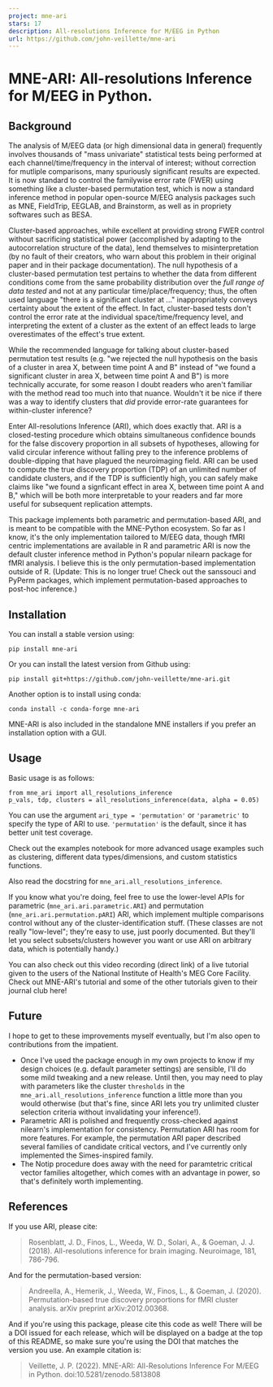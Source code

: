 ```yaml
---
project: mne-ari
stars: 17
description: All-resolutions Inference for M/EEG in Python
url: https://github.com/john-veillette/mne-ari
---
```


MNE-ARI: All-resolutions Inference for M/EEG in Python.
=======================================================

Background
----------

The analysis of M/EEG data (or high dimensional data in general) frequently involves thousands of "mass univariate" statistical tests being performed at each channel/time/frequency in the interval of interest; without correction for mutliple comparisons, many spuriously significant results are expected. It is now standard to control the familywise error rate (FWER) using something like a cluster-based permutation test, which is now a standard inference method in popular open-source M/EEG analysis packages such as MNE, FieldTrip, EEGLAB, and Brainstorm, as well as in propriety softwares such as BESA.

Cluster-based approaches, while excellent at providing strong FWER control without sacrificing statistical power (accomplished by adapting to the autocorrelation structure of the data), lend themselves to misinterpretation (by no fault of their creators, who warn about this problem in their original paper and in their package documentation). The null hypothesis of a cluster-based permutation test pertains to whether the data from different conditions come from the same probability distribution over the _full range of data tested_ and not at any particular time/place/frequency; thus, the often used language "there is a significant cluster at ..." inappropriately conveys certainty about the extent of the effect. In fact, cluster-based tests don't control the error rate at the individual space/time/frequency level, and interpreting the extent of a cluster as the extent of an effect leads to large overestimates of the effect's true extent.

While the recommended language for talking about cluster-based permutation test results (e.g. "we rejected the null hypothesis on the basis of a cluster in area X, between time point A and B" instead of "we found a significant cluster in area X, between time point A and B") is more technically accurate, for some reason I doubt readers who aren't familiar with the method read too much into that nuance. Wouldn't it be nice if there was a way to identify clusters that _did_ provide error-rate guarantees for within-cluster inference?

Enter All-resolutions Inference (ARI), which does exactly that. ARI is a closed-testing procedure which obtains simultaneous confidence bounds for the false discovery proportion in all subsets of hypotheses, allowing for valid circular inference without falling prey to the inference problems of double-dipping that have plagued the neuroimaging field. ARI can be used to compute the true discovery proportion (TDP) of an unlimited number of candidate clusters, and if the TDP is sufficiently high, you can safely make claims like "we found a signficant effect in area X, between time point A and B," which will be both more interpretable to your readers and far more useful for subsequent replication attempts.

This package implements both parametric and permutation-based ARI, and is meant to be compatible with the MNE-Python ecosystem. So far as I know, it's the only implementation tailored to M/EEG data, though fMRI centric implementations are available in R and parametric ARI is now the default cluster inference method in Python's popular nilearn package for fMRI analysis. I believe this is the only permutation-based implementation outside of R. (Update: This is no longer true! Check out the sanssouci and PyPerm packages, which implement permutation-based approaches to post-hoc inference.)

Installation
------------

You can install a stable version using:

```
pip install mne-ari
```

Or you can install the latest version from Github using:

```
pip install git+https://github.com/john-veillette/mne-ari.git
```

Another option is to install using conda:

```
conda install -c conda-forge mne-ari
```

MNE-ARI is also included in the standalone MNE installers if you prefer an installation option with a GUI.

Usage
-----

Basic usage is as follows:

```
from mne_ari import all_resolutions_inference
p_vals, tdp, clusters = all_resolutions_inference(data, alpha = 0.05)
```

You can use the argument `ari_type = 'permutation'` or `'parametric'` to specify the type of ARI to use. `'permutation'` is the default, since it has better unit test coverage.

Check out the examples notebook for more advanced usage examples such as clustering, different data types/dimensions, and custom statistics functions.

Also read the docstring for `mne_ari.all_resolutions_inference`.

If you know what you're doing, feel free to use the lower-level APIs for parametric (`mne_ari.ari.parametric.ARI`) and permutation (`mne_ari.ari.permutation.pARI`) ARI, which implement multiple comparisons control without any of the cluster-identification stuff. (These classes are not really "low-level"; they're easy to use, just poorly documented. But they'll let you select subsets/clusters however you want or use ARI on arbitrary data, which is potentially handy.)

You can also check out this video recording (direct link) of a live tutorial given to the users of the National Institute of Health's MEG Core Facility. Check out MNE-ARI's tutorial and some of the other tutorials given to their journal club here!

Future
------

I hope to get to these improvements myself eventually, but I'm also open to contributions from the impatient.

-   Once I've used the package enough in my own projects to know if my design choices (e.g. default parameter settings) are sensible, I'll do some mild tweaking and a new release. Until then, you may need to play with parameters like the cluster `thresholds` in the `mne_ari.all_resolutions_inference` function a little more than you would otherwise (but that's fine, since ARI lets you try unlimited cluster selection criteria without invalidating your inference!).
-   Parametric ARI is polished and frequently cross-checked against nilearn's implementation for consistency. Permutation ARI has room for more features. For example, the permutation ARI paper described several families of candidate critical vectors, and I've currently only implemented the Simes-inspired family.
-   The Notip procedure does away with the need for paramtetric critical vector families altogether, which comes with an advantage in power, so that's definitely worth implementing.

References
----------

If you use ARI, please cite:

> Rosenblatt, J. D., Finos, L., Weeda, W. D., Solari, A., & Goeman, J. J. (2018). All-resolutions inference for brain imaging. Neuroimage, 181, 786-796.

And for the permutation-based version:

> Andreella, A., Hemerik, J., Weeda, W., Finos, L., & Goeman, J. (2020). Permutation-based true discovery proportions for fMRI cluster analysis. arXiv preprint arXiv:2012.00368.

And if you're using this package, please cite this code as well! There will be a DOI issued for each release, which will be displayed on a badge at the top of this README, so make sure you're using the DOI that matches the version you use. An example citation is:

> Veillette, J. P. (2022). MNE-ARI: All-Resolutions Inference For M/EEG in Python. doi:10.5281/zenodo.5813808
